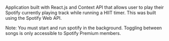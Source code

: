 Application built with React.js and Context API that allows user to play their Spotify currently playing track while running a HIIT timer. This was built using the Spotify Web API.

Note: You must start and run spotify in the background. Toggling between songs is only accessible to Spotify Premium members.